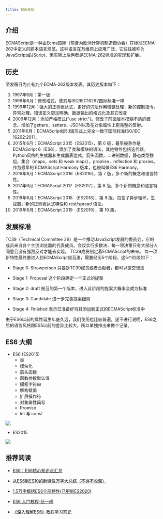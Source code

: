```yaml
---
title: ES6基础 
---
```


## 介绍

ECMAScript是一种由Ecma国际（前身为欧洲计算机制造商协会）在标准ECMA-262中定义的脚本语言规范。这种语言在万维网上应用广泛，它往往被称为JavaScript或JScript，但实际上后两者是ECMA-262标准的实现和扩展。

## 历史

至发稿日为止有九个ECMA-262版本发表。其历史版本如下：

1. 1997年6月：第一版
2. 1998年6月：修改格式，使其与ISO/IEC16262国际标准一样
3. 1999年12月：强大的正则表达式，更好的词法作用域链处理，新的控制指令，异常处理，错误定义更加明确，数据输出的格式化及其它改变
4. 2009年12月：添加严格模式("use strict")。修改了前面版本模糊不清的概念。增加了getters，setters，JSON以及在对象属性上更完整的反射。
5. 2011年6月：ECMAScript标5.1版形式上完全一致于国际标准ISO/IEC 16262:2011。
6. 2015年6月：ECMAScript 2015（ES2015），第 6 版，最早被称作是 ECMAScript 6（ES6），添加了类和模块的语法，其他特性包括迭代器，Python风格的生成器和生成器表达式，箭头函数，二进制数据，静态类型数组，集合（maps，sets 和 weak maps），promise，reflection 和 proxies。作为最早的 ECMAScript Harmony 版本，也被叫做ES6 Harmony。
7. 2016年6月：ECMAScript 2016（ES2016），第 7 版，多个新的概念和语言特性。
8. 2017年6月：ECMAScript 2017（ES2017），第 8 版，多个新的概念和语言特性。
9. 2018年6月：ECMAScript 2018 （ES2018），第 9 版，包含了异步循环，生成器，新的正则表达式特性和 rest/spread 语法。
10. 2019年6月：ECMAScript 2019 （ES2019），第 10 版。

## 发展标准

TC39（Technical Committee 39）是一个推动JavaScript发展的委员会，它的成员来自各个主流浏览器的代表成员。会议实行多数决，每一项决策只有大部分人同意且没有强烈反对才能去实现。
TC39成员制定着ECMAScript的未来。
每一项新特性最终要进入到ECMAScript规范里，需要经历5个阶段，这5个阶段如下：

- Stage 0: Strawperson
只要是TC39成员或者贡献者，都可以提交想法

- Stage 1: Proposal
这个阶段确定一个正式的提案

- Stage 2: draft
规范的第一个版本，进入此阶段的提案大概率会成为标准

- Stage 3: Candidate
进一步完善提案细则

- Stage 4: Finished
表示已准备好将其添加到正式的ECMAScript标准中

由于ES6以前的属性诞生年底久远，我们使用也比较普遍，遂不进行说明，ES6之后的语言风格跟ES5以前的差异比较大，所以单独拎出来做个记录。

## ES6 大纲

- ES6 (ES2015)
    - 类
    - 模块化
    - 箭头函数
    - 函数参数默认值
    - 模板字符串
    - 解构赋值
    - 扩展操作符
    - 对象属性简写
    - Promise
    - let 与 const

![](https://p3-juejin.byteimg.com/tos-cn-i-k3u1fbpfcp/f623a94c2f6f4cbeb46b1e8d66e75186~tplv-k3u1fbpfcp-zoom-in-crop-mark:1304:0:0:0.awebp)

- ES2015

![](https://p6-juejin.byteimg.com/tos-cn-i-k3u1fbpfcp/f33aa40c8da041b19a6608d4a335f6b4~tplv-k3u1fbpfcp-zoom-in-crop-mark:1304:0:0:0.awebp)

## 推荐阅读

- [ES6：ES6核心知识点汇总](https://juejin.cn/post/6844903907592765453#heading-33)

- [从ES6到ES10的新特性万字大总结（不得不收藏）](https://juejin.cn/post/6844904023787569159#heading-16)

- [1.5万字概括ES6全部特性(已更新ES2020)](https://juejin.cn/post/6844903959283367950#heading-62)

- [ES6 入门教程-阮一峰](https://es6.ruanyifeng.com/#docs/intro)

- [《深入理解ES6》教程学习笔记](https://github.com/hyy1115/ES6-learning)
